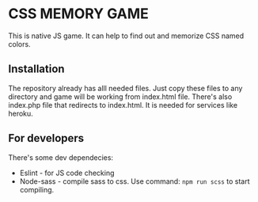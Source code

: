 # CSS MEMORY GAME

This is native JS game. It can help to find out and memorize CSS named colors.

## Installation

The repository already has alll needed files. Just copy these files to any directory and game will be working from index.html file. There's also index.php file that redirects to index.html. It is needed for services like heroku.

## For developers

There's some dev dependecies:

* Eslint - for JS code checking
* Node-sass - compile sass to css. Use command: ``npm run scss`` to start compiling.



